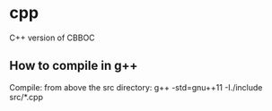 # cpp
C++ version of CBBOC

## How to compile in g++
Compile: from above the src directory:
    g++ -std=gnu++11 -I./include src/*.cpp
    

